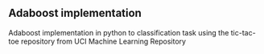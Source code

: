 ## Adaboost implementation

Adaboost implementation in python to classification task using the tic-tac-toe repository from UCI Machine Learning Repository